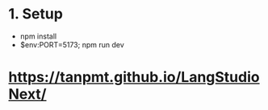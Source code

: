 # 1. Setup
   - npm install
   - $env:PORT=5173; npm run dev

# https://tanpmt.github.io/LangStudioNext/
